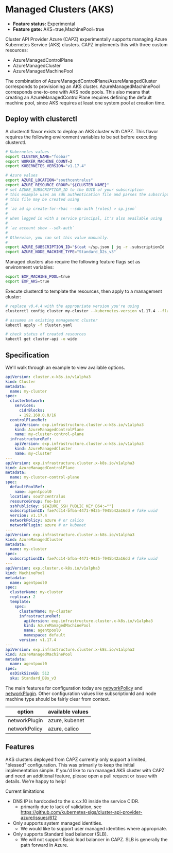 # Managed Clusters (AKS)
- **Feature status:** Experimental
- **Feature gate:** AKS=true,MachinePool=true

Cluster API Provider Azure (CAPZ) experimentally supports managing Azure
Kubernetes Service (AKS) clusters. CAPZ implements this with three
custom resources:
- AzureManagedControlPlane
- AzureManagedCluster
- AzureManagedMachinePool

The combination of AzureManagedControlPlane/AzureManagedCluster
corresponds to provisioning an AKS cluster. AzureManagedMachinePool
corresponds one-to-one with AKS node pools. This also means that
creating an AzureManagedControlPlane requires defining the default
machine pool, since AKS requires at least one system pool at creation
time.

## Deploy with clusterctl

A clusterctl flavor exists to deploy an AKS cluster with CAPZ. This
flavor requires the following environment variables to be set before
executing clusterctl.

```bash
# Kubernetes values
export CLUSTER_NAME="foobar"
export WORKER_MACHINE_COUNT=2
export KUBERNETES_VERSION="v1.17.4"

# Azure values
export AZURE_LOCATION="southcentralus"
export AZURE_RESOURCE_GROUP="${CLUSTER_NAME}"
# set AZURE_SUBSCRIPTION_ID to the GUID of your subscription
# this example uses an sdk authentication file and parses the subscriptionId with jq
# this file may be created using
#
# `az ad sp create-for-rbac --sdk-auth [roles] > sp.json`
#
# when logged in with a service principal, it's also available using
#
# `az account show --sdk-auth`
#
# Otherwise, you can set this value manually.
#
export AZURE_SUBSCRIPTION_ID="$(cat ~/sp.json | jq -r .subscriptionId | tr -d '\n')"
export AZURE_NODE_MACHINE_TYPE="Standard_D2s_v3"
```

Managed clusters also require the following feature flags set as environment variables:

```bash
export EXP_MACHINE_POOL=true
export EXP_AKS=true
```

Execute clusterctl to template the resources, then apply to a management cluster:

```bash
# replace v0.4.4 with the appropriate version you're using
clusterctl config cluster my-cluster --kubernetes-version v1.17.4 --flavor aks -i azure:v0.4.4 > cluster.yaml

# assumes an existing management cluster
kubectl apply -f cluster.yaml

# check status of created resources
kubectl get cluster-api -o wide
```

## Specification

We'll walk through an example to view available options.

```yaml
apiVersion: cluster.x-k8s.io/v1alpha3
kind: Cluster
metadata:
  name: my-cluster
spec:
  clusterNetwork:
    services:
      cidrBlocks:
      - 192.168.0.0/16
  controlPlaneRef:
    apiVersion: exp.infrastructure.cluster.x-k8s.io/v1alpha3
    kind: AzureManagedControlPlane
    name: my-cluster-control-plane
  infrastructureRef:
    apiVersion: exp.infrastructure.cluster.x-k8s.io/v1alpha3
    kind: AzureManagedCluster
    name: my-cluster
---
apiVersion: exp.infrastructure.cluster.x-k8s.io/v1alpha3
kind: AzureManagedControlPlane
metadata:
  name: my-cluster-control-plane
spec:
  defaultPoolRef:
    name: agentpool0
  location: southcentralus
  resourceGroup: foo-bar
  sshPublicKey: ${AZURE_SSH_PUBLIC_KEY_B64:=""}
  subscriptionID: fae7cc14-bfba-4471-9435-f945b42a16dd # fake uuid
  version: v1.17.4
  networkPolicy: azure # or calico
  networkPlugin: azure # or kubenet
---
apiVersion: exp.infrastructure.cluster.x-k8s.io/v1alpha3
kind: AzureManagedCluster
metadata:
  name: my-cluster
spec:
  subscriptionID: fae7cc14-bfba-4471-9435-f945b42a16dd # fake uuid
---
apiVersion: exp.cluster.x-k8s.io/v1alpha3
kind: MachinePool
metadata:
  name: agentpool0
spec:
  clusterName: my-cluster
  replicas: 2
  template:
    spec:
      clusterName: my-cluster
      infrastructureRef:
        apiVersion: exp.infrastructure.cluster.x-k8s.io/v1alpha3
        kind: AzureManagedMachinePool
        name: agentpool0
        namespace: default
      version: v1.17.4
---
apiVersion: exp.infrastructure.cluster.x-k8s.io/v1alpha3
kind: AzureManagedMachinePool
metadata:
  name: agentpool0
spec:
  osDiskSizeGB: 512
  sku: Standard_D8s_v3
```

The main features for configuration today are
[networkPolicy](https://docs.microsoft.com/en-us/azure/aks/concepts-network#network-policies)
and
[networkPlugin](https://docs.microsoft.com/en-us/azure/aks/concepts-network#azure-virtual-networks).
Other configuration values like subscriptionId and node machine type
should be fairly clear from context.

| option        | available values |
|---------------|------------------|
| networkPlugin | azure, kubenet   |
| networkPolicy | azure, calico    |

## Features

AKS clusters deployed from CAPZ currently only support a limited,
"blessed" configuration. This was primarily to keep the initial
implementation simple. If you'd like to run managed AKS cluster with CAPZ
and need an additional feature, please open a pull request or issue with
details. We're happy to help!

Current limitations
- DNS IP is hardcoded to the x.x.x.10 inside the service CIDR.
  - primarily due to lack of validation, see
    https://github.com/kubernetes-sigs/cluster-api-provider-azure/issues/612
- Only supports system managed identities.
  - We would like to support user managed identities where appropriate.
- Only supports Standard load balancer (SLB).
  - We will not support Basic load balancer in CAPZ. SLB is generally
    the path forward in Azure.
